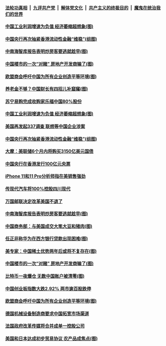 ####  [法轮功真相](../../../../basic/blob/master/README.md?t=09271739) &nbsp;|&nbsp; [九评共产党](../../../../9ping.md/blob/master/README.md?t=09271739) &nbsp;|&nbsp; [解体党文化](../../../../jtdwh.md/blob/master/README.md?t=09271739)  &nbsp;|&nbsp; [共产主义的终极目的](../../../../gczydzjmd.md/blob/master/README.md?t=09271739) &nbsp;|&nbsp; [魔鬼在统治我们的世界](../../../../mgztzwmdsj.md/blob/master/README.md?t=09271739) 

#### [中国工业利润增速为负值 经济萎缩超想象(图)](../pages/p5/908719.md?t=09271739) 

#### [中国央行再次抽紧香港流动性金融“维稳”(组图)](../pages/p5/908709.md?t=09271739) 

#### [中南海智库报告表明炒房客要逃就趁早(图)](../pages/p5/908588.md?t=09271739) 

#### [中国楼市的一次“对赌” 房地产开发商输了(图)](../pages/p5/908617.md?t=09271739) 

#### [欧盟商会呼吁中国为所有企业创造平等环境(图)](../pages/p5/908577.md?t=09271739) 

#### [养老金不够？中国财长有四招儿补窟窿(图)](../pages/p5/908499.md?t=09271739) 

#### [苏宁易购完成收购家乐福中国80%股份](../pages/p5/908722.md?t=09271739) 

#### [中国工业利润增速为负值 经济萎缩超想象(图)](../pages/p5/908719.md?t=09271739) 

#### [美国再发起337调查 联想等中国企业涉案](../pages/p5/908714.md?t=09271739) 

#### [中国央行再次抽紧香港流动性金融“维稳”(组图)](../pages/p5/908709.md?t=09271739) 

#### [大摩：美联储6个月内将购买3150亿美元国债](../pages/p5/908667.md?t=09271739) 

#### [中国央行在香港发行100亿元央票](../pages/p5/908665.md?t=09271739) 

#### [iPhone 11和11 Pro分析师指在美销售强劲](../pages/p5/908664.md?t=09271739) 

#### [传现代汽车将100%控股四川现代](../pages/p5/908663.md?t=09271739) 

#### [万国邮联决定改革美国不退了](../pages/p5/908648.md?t=09271739) 

#### [中南海智库报告表明炒房客要逃就趁早(图)](../pages/p5/908588.md?t=09271739) 

#### [中国商务部：与美国成交大笔大豆和猪肉(图)](../pages/p5/908641.md?t=09271739) 

#### [任正非称华为在西方银行贷款出现困难(图)](../pages/p5/908639.md?t=09271739) 

#### [美专家：中国稀土优势两年后或将不复存在(图)](../pages/p5/908633.md?t=09271739) 

#### [中国楼市的一次“对赌” 房地产开发商输了(图)](../pages/p5/908617.md?t=09271739) 

#### [比特币一夜爆仓 无数中国账户被清零(图)](../pages/p5/908611.md?t=09271739) 

#### [中国创业板指数大跌2.92% 两市逾百股跌停](../pages/p5/908583.md?t=09271739) 

#### [欧盟商会呼吁中国为所有企业创造平等环境(图)](../pages/p5/908577.md?t=09271739) 

#### [德国机械设备制造商要求中国拓宽市场渠道](../pages/p5/908576.md?t=09271739) 

#### [法国政府改革传媒将合并成单一控股公司](../pages/p5/908575.md?t=09271739) 

#### [美国和日本达成初步贸易协议 农产品成焦点(图)](../pages/p5/908537.md?t=09271739) 

